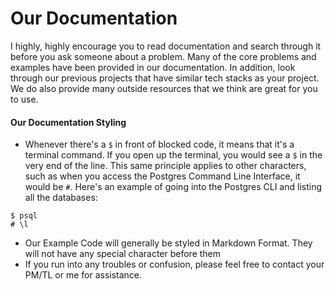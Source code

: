 # Our Documentation

I highly, highly encourage you to read documentation and search through it before you ask someone about a problem. Many of the core problems and examples have been provided in our documentation. In addition, look through our previous projects that have similar tech stacks as your project. We do also provide many outside resources that we think are great for you to use.

#### Our Documentation Styling

* Whenever there's a `$` in front of blocked code, it means that it's a terminal command. If you open up the terminal, you would see a `$` in the very end of the line. This same principle applies to other characters, such as when you access the Postgres Command Line Interface, it would be `#`. Here's an example of going into the Postgres CLI and listing all the databases:

```text
$ psql
# \l
```

* Our Example Code will generally be styled in Markdown Format. They will not have any special character before them
* If you run into any troubles or confusion, please feel free to contact your PM/TL or me for assistance.

